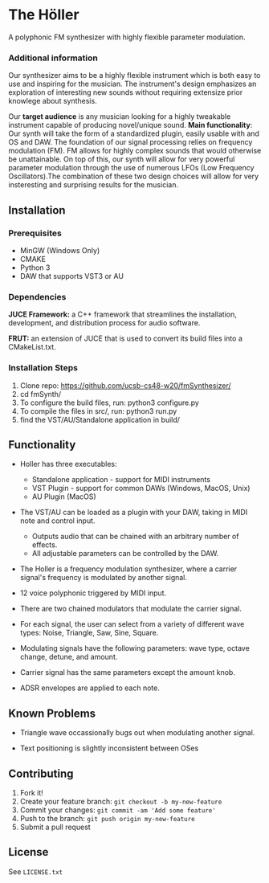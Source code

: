 # The Höller

A polyphonic FM synthesizer with highly flexible parameter modulation.

### Additional information

Our synthesizer aims to be a highly flexible instrument which is both easy to use and inspiring for the musician. The instrument's design emphasizes an exploration of interesting new sounds without requiring extensize prior knowlege about synthesis.

Our **target audience** is any musician looking for a highly tweakable instrument capable of producing novel/unique sound.
**Main functionality**: Our synth will take the form of a standardized plugin, easily usable with and OS and DAW. The foundation of our signal processing relies on frequency modulation (FM). FM allows for highly complex sounds that would otherwise be unattainable. On top of this, our synth will allow for very powerful parameter modulation through the use of numerous LFOs (Low Frequency Oscillators).The combination of these two design choices will allow for very insteresting and surprising results for the musician.

## Installation

### Prerequisites
 - MinGW (Windows Only)
 - CMAKE
 - Python 3
 - DAW that supports VST3 or AU

### Dependencies

**JUCE Framework:** a C++ framework that streamlines the installation, development, and distribution process for audio software.

**FRUT:** an extension of JUCE that is used to convert its build files into a CMakeList.txt.

### Installation Steps

1. Clone repo: https://github.com/ucsb-cs48-w20/fmSynthesizer/
2. cd fmSynth/
3. To configure the build files, run: python3 configure.py
4. To compile the files in src/, run: python3 run.py
5. find the VST/AU/Standalone application in build/

## Functionality

 - Holler has three executables:
    - Standalone application - support for MIDI instruments
    - VST Plugin - support for common DAWs (Windows, MacOS, Unix)
    - AU Plugin (MacOS)
  
 - The VST/AU can be loaded as a plugin with your DAW, taking in MIDI note and control input.
     - Outputs audio that can be chained with an arbitrary number of effects.
     - All adjustable parameters can be controlled by the DAW.
     
 - The Holler is a frequency modulation synthesizer, where a carrier signal's frequency is modulated by another signal.
 
 - 12 voice polyphonic triggered by MIDI input.
 
 - There are two chained modulators that modulate the carrier signal.
 
 - For each signal, the user can select from a variety of different wave types: Noise, Triangle, Saw, Sine, Square.
 
 - Modulating signals have the following parameters: wave type, octave change, detune, and amount.
 
 - Carrier signal has the same parameters except the amount knob.
 
 - ADSR envelopes are applied to each note.

## Known Problems
 
 - Triangle wave occassionally bugs out when modulating another signal.
 
 - Text positioning is slightly inconsistent between OSes
 

## Contributing

1. Fork it!
2. Create your feature branch: `git checkout -b my-new-feature`
3. Commit your changes: `git commit -am 'Add some feature'`
4. Push to the branch: `git push origin my-new-feature`
5. Submit a pull request

## License

See `LICENSE.txt`
